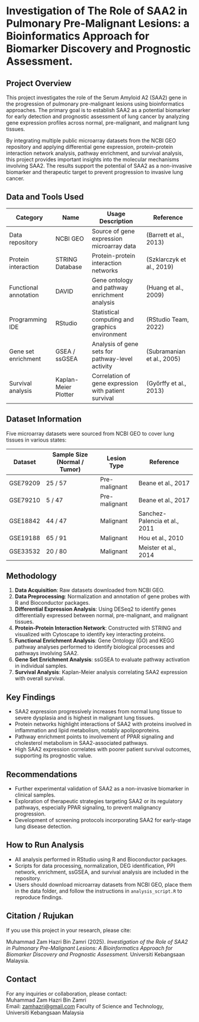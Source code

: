 # Investigation of The Role of SAA2 in Pulmonary Pre-Malignant Lesions: a Bioinformatics Approach for Biomarker Discovery and Prognostic Assessment.

## Project Overview

This project investigates the role of the Serum Amyloid A2 (SAA2) gene in the progression of pulmonary pre-malignant lesions using bioinformatics approaches. The primary goal is to establish SAA2 as a potential biomarker for early detection and prognostic assessment of lung cancer by analyzing gene expression profiles across normal, pre-malignant, and malignant lung tissues.

By integrating multiple public microarray datasets from the NCBI GEO repository and applying differential gene expression, protein-protein interaction network analysis, pathway enrichment, and survival analysis, this project provides important insights into the molecular mechanisms involving SAA2. The results support the potential of SAA2 as a non-invasive biomarker and therapeutic target to prevent progression to invasive lung cancer.

## Data and Tools Used

| Category               | Name                     | Usage Description                                                   | Reference                   |
|------------------------|--------------------------|---------------------------------------------------------------------|-----------------------------|
| Data repository        | NCBI GEO                 | Source of gene expression microarray data                           | (Barrett et al., 2013)      |
| Protein interaction    | STRING Database          | Protein-protein interaction networks                                | (Szklarczyk et al., 2019)  |
| Functional annotation  | DAVID                    | Gene ontology and pathway enrichment analysis                       | (Huang et al., 2009)        |
| Programming IDE        | RStudio                  | Statistical computing and graphics environment                      | (RStudio Team, 2022)        |
| Gene set enrichment    | GSEA / ssGSEA            | Analysis of gene sets for pathway-level activity                    | (Subramanian et al., 2005)  |
| Survival analysis      | Kaplan-Meier Plotter     | Correlation of gene expression with patient survival                | (Győrffy et al., 2013)      |

## Dataset Information

Five microarray datasets were sourced from NCBI GEO to cover lung tissues in various states:

| Dataset  | Sample Size (Normal / Tumor) | Lesion Type     | Reference                    |
|----------|------------------------------|-----------------|------------------------------|
| GSE79209 | 25 / 57                      | Pre-malignant   | Beane et al., 2017           |
| GSE79210 | 5 / 47                       | Pre-malignant   | Beane et al., 2017           |
| GSE18842 | 44 / 47                      | Malignant       | Sanchez-Palencia et al., 2011|
| GSE19188 | 65 / 91                      | Malignant       | Hou et al., 2010             |
| GSE33532 | 20 / 80                      | Malignant       | Meister et al., 2014         |

## Methodology

1. **Data Acquisition**: Raw datasets downloaded from NCBI GEO.
2. **Data Preprocessing**: Normalization and annotation of gene probes with R and Bioconductor packages.
3. **Differential Expression Analysis**: Using DESeq2 to identify genes differentially expressed between normal, pre-malignant, and malignant tissues.
4. **Protein-Protein Interaction Network**: Constructed with STRING and visualized with Cytoscape to identify key interacting proteins.
5. **Functional Enrichment Analysis**: Gene Ontology (GO) and KEGG pathway analyses performed to identify biological processes and pathways involving SAA2.
6. **Gene Set Enrichment Analysis**: ssGSEA to evaluate pathway activation in individual samples.
7. **Survival Analysis**: Kaplan-Meier analysis correlating SAA2 expression with overall survival.

## Key Findings

- SAA2 expression progressively increases from normal lung tissue to severe dysplasia and is highest in malignant lung tissues.
- Protein networks highlight interactions of SAA2 with proteins involved in inflammation and lipid metabolism, notably apolipoproteins.
- Pathway enrichment points to involvement of PPAR signaling and cholesterol metabolism in SAA2-associated pathways.
- High SAA2 expression correlates with poorer patient survival outcomes, supporting its prognostic value.

## Recommendations

- Further experimental validation of SAA2 as a non-invasive biomarker in clinical samples.
- Exploration of therapeutic strategies targeting SAA2 or its regulatory pathways, especially PPAR signaling, to prevent malignancy progression.
- Development of screening protocols incorporating SAA2 for early-stage lung disease detection.

## How to Run Analysis

- All analysis performed in RStudio using R and Bioconductor packages.
- Scripts for data processing, normalization, DEG identification, PPI network, enrichment, ssGSEA, and survival analysis are included in the repository.
- Users should download microarray datasets from NCBI GEO, place them in the data folder, and follow the instructions in `analysis_script.R` to reproduce findings.

## Citation / Rujukan

If you use this project in your research, please cite:

Muhammad Zam Hazri Bin Zamri (2025). *Investigation of the Role of SAA2 in Pulmonary Pre-Malignant Lesions: A Bioinformatics Approach for Biomarker Discovery and Prognostic Assessment.* Universiti Kebangsaan Malaysia.

## Contact

For any inquiries or collaboration, please contact:  
Muhammad Zam Hazri Bin Zamri  
Email: zamhazri@gmail.com 
Faculty of Science and Technology,  
Universiti Kebangsaan Malaysia
